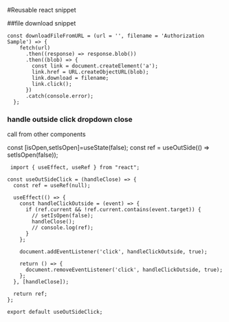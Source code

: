#Reusable react snippet

##file download snippet

```
const downloadFileFromURL = (url = '', filename = 'Authorization Sample') => {
    fetch(url)
      .then((response) => response.blob())
      .then((blob) => {
        const link = document.createElement('a');
        link.href = URL.createObjectURL(blob);
        link.download = filename;
        link.click();
      })
      .catch(console.error);
  };

```

### handle outside click dropdown close

call from other components

const [isOpen,setIsOpen]=useState(false);
 const ref = useOutSide(() => setIsOpen(false));

```
 import { useEffect, useRef } from "react";

const useOutSideClick = (handleClose) => {
  const ref = useRef(null);

  useEffect(() => {
    const handleClickOutside = (event) => {
      if (ref.current && !ref.current.contains(event.target)) {
        // setIsOpen(false);
        handleClose();
        // console.log(ref);
      }
    };

    document.addEventListener('click', handleClickOutside, true);

    return () => {
      document.removeEventListener('click', handleClickOutside, true);
    };
  }, [handleClose]);

  return ref;
};

export default useOutSideClick;



```